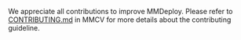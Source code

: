 We appreciate all contributions to improve MMDeploy. Please refer to [CONTRIBUTING.md](https://github.com/vbti-development/onedl-mmcv/blob/main/CONTRIBUTING.md) in MMCV for more details about the contributing guideline.
